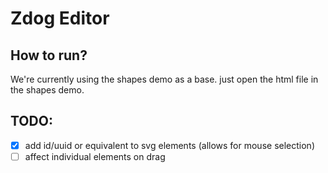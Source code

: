 # Zdog Editor

## How to run?

We're currently using the shapes demo as a base.
just open the html file in the shapes demo.

## TODO:

- [x] add id/uuid or equivalent to svg elements (allows for mouse selection)
- [ ] affect individual elements on drag
